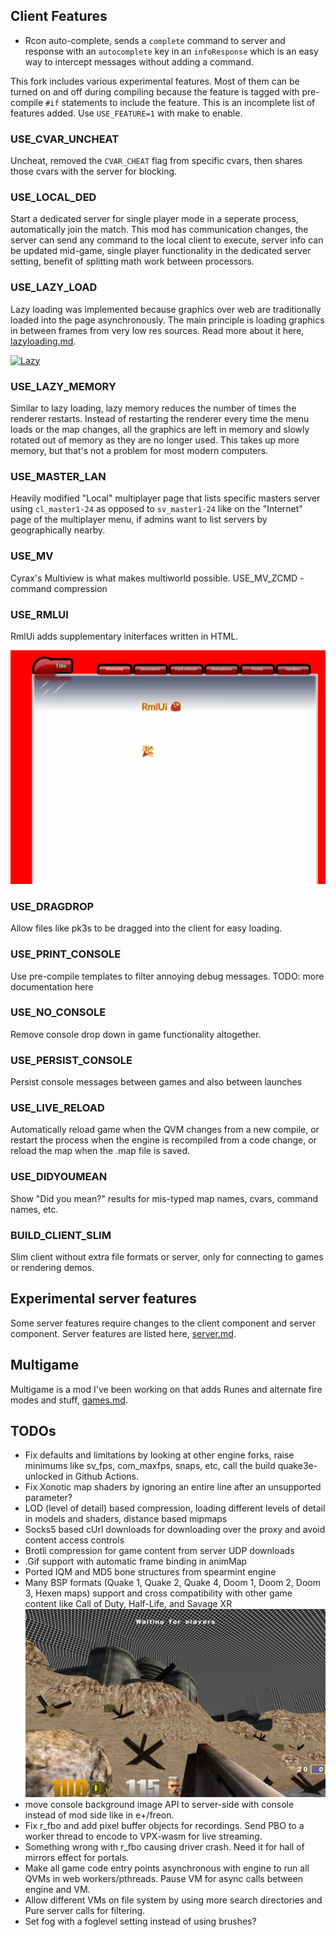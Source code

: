 


## Client Features

  * Rcon auto-complete, sends a `complete` command to server and response with an `autocomplete` key in an `infoResponse` which is an easy way to intercept messages without adding a command.

This fork includes various experimental features. Most of them can be turned on and off during compiling because the feature is tagged with pre-compile `#if` statements to include the feature.
This is an incomplete list of features added.
Use `USE_FEATURE=1` with make to enable.

### USE_CVAR_UNCHEAT
Uncheat, removed the `CVAR_CHEAT` flag from specific cvars, then shares those cvars with the server for blocking.

### USE_LOCAL_DED
Start a dedicated server for single player mode in a seperate process, automatically join the match. This mod has communication changes, the server can send any command to the local client to execute, server info can be updated mid-game, single player functionality in the dedicated server setting, benefit of splitting math work between processors.

### USE_LAZY_LOAD
Lazy loading was implemented because graphics over web are traditionally loaded into the page asynchronously. The main principle is loading graphics in between frames from very low res sources. Read more about it here, [lazyloading.md](../docs/lazyloading.md).

[![Lazy](https://img.youtube.com/vi/lkp0A68ygBQ/0.jpg)](https://www.youtube.com/watch?v=lkp0A68ygBQ
)

### USE_LAZY_MEMORY
Similar to lazy loading, lazy memory reduces the number of times the renderer restarts. Instead of restarting the renderer every time the menu loads or the map changes, all the graphics are left in memory and slowly rotated out of memory as they are no longer used. This takes up more memory, but that's not a problem for most modern computers.

### USE_MASTER_LAN
Heavily modified "Local" multiplayer page that lists specific masters server using `cl_master1-24` as opposed to `sv_master1-24` like on the "Internet" page of the multiplayer menu, if admins want to list servers by geographically nearby.

### USE_MV
Cyrax's Multiview is what makes multiworld possible.
USE_MV_ZCMD - command compression

### USE_RMLUI
RmlUi adds supplementary initerfaces written in HTML.

![F1](../docs/rml.png?raw=true)

### USE_DRAGDROP
Allow files like pk3s to be dragged into the client for easy loading.

### USE_PRINT_CONSOLE
Use pre-compile templates to filter annoying debug messages. TODO: more documentation here

### USE_NO_CONSOLE
Remove console drop down in game functionality altogether.

### USE_PERSIST_CONSOLE
Persist console messages between games and also between launches

### USE_LIVE_RELOAD
Automatically reload game when the QVM changes from a new compile, or restart the process when the engine is recompiled from a code change, or reload the map when the .map file is saved.

### USE_DIDYOUMEAN
Show "Did you mean?" results for mis-typed map names, cvars, command names, etc.

### BUILD_CLIENT_SLIM
Slim client without extra file formats or server, only for connecting to games or rendering demos.


## Experimental server features

Some server features require changes to the client component and server component. Server features are listed here, [server.md](../docs/server.md).


## Multigame

Multigame is a mod I've been working on that adds Runes and alternate fire modes and stuff, [games.md](../docs/games.md#game-features).


## TODOs

  * Fix defaults and limitations by looking at other engine forks, raise minimums like sv_fps, com_maxfps, snaps, etc, call the build quake3e-unlocked in Github Actions.
  * Fix Xonotic map shaders by ignoring an entire line after an unsupported parameter?
  * LOD (level of detail) based compression, loading different levels of detail in models and shaders, distance based mipmaps
  * Socks5 based cUrl downloads for downloading over the proxy and avoid content access controls
  * Brotli compression for game content from server UDP downloads
  * .Gif support with automatic frame binding in animMap
  * Ported IQM and MD5 bone structures from spearmint engine
  * Many BSP formats (Quake 1, Quake 2, Quake 4, Doom 1, Doom 2, Doom 3, Hexen maps) support and cross compatibility with other game content like Call of Duty, Half-Life, and Savage XR
  ![F1](../docs/et.png?raw=true)
  * move console background image API to server-side with console instead of mod side like in e+/freon.
  * Fix r_fbo and add pixel buffer objects for recordings. Send PBO to a worker thread to encode to VPX-wasm for live streaming.
  * Something wrong with r_fbo causing driver crash. Need it for hall of mirrors effect for portals.
  * Make all game code entry points asynchronous with engine to run all QVMs in web workers/pthreads. Pause VM for async calls between engine and VM.
  * Allow different VMs on file system by using more search directories and Pure server calls for filtering.
  * Set fog with a foglevel setting instead of using brushes?
